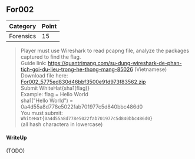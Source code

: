 ## For002

| Category | Point |
| --- | --- |
| Forensics | 15 |

> Player must use Wireshark to read pcapng file, analyze the packages captured to find the flag.  <br>
> Guide link: https://quantrimang.com/su-dung-wireshark-de-phan-tich-goi-du-lieu-trong-he-thong-mang-85026 (Vietnamese) <br>
> Download file here: <br>
> [For002_5775ed830d46bbf3500e91d973f83562.zip](./For002_5775ed830d46bbf3500e91d973f83562.zip) <br>
> Submit WhiteHat{sha1(flag)} <br>
> Example: flag = Hello World <br>
> sha1("Hello World") = 0a4d55a8d778e5022fab701977c5d840bbc486d0 <br>
> You must submit: `WhiteHat{0a4d55a8d778e5022fab701977c5d840bbc486d0}` <br>
> (all hash charactera in lowercase) <br>

#### WriteUp

(TODO)
